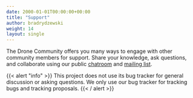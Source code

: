 ```yaml
---
date: 2000-01-01T00:00:00+00:00
title: "Support"
author: bradrydzewski
weight: 14
layout: single
---
```


The Drone Community offers you many ways to engage with other community members for support. Share your knowledge, ask questions, and collaborate using our public [chatroom](https://gitter.im/drone/drone) and [mailing list](https://discourse.drone.io).

{{< alert "info" >}}
This project does not use its bug tracker for general discussion or asking questions. We only use our bug tracker for tracking bugs and tracking proposals.
{{< / alert >}}


<!-- 

For questions and support please post to our  or   -->
